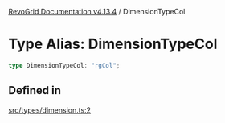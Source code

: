 [RevoGrid Documentation v4.13.4](README.md) / DimensionTypeCol

# Type Alias: DimensionTypeCol

```ts
type DimensionTypeCol: "rgCol";
```

## Defined in

[src/types/dimension.ts:2](https://github.com/revolist/revogrid/blob/325e86c31155d90566dec588c08b121b0ae7657a/src/types/dimension.ts#L2)
